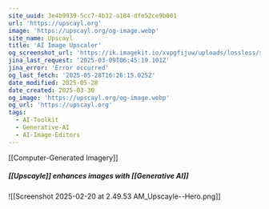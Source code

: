 ```yaml
---
site_uuid: 3e4b9939-5cc7-4b32-a184-dfe52ce9b001
url: 'https://upscayl.org'
image: 'https://upscayl.org/og-image.webp'
site_name: Upscayl
title: 'AI Image Upscaler'
og_screenshot_url: 'https://ik.imagekit.io/xvpgfijuw/uploads/lossless/screenshots/20250528_Upscayle_og_screenshot.jpeg'
jina_last_request: '2025-03-09T06:45:19.101Z'
jina_error: 'Error occurred'
og_last_fetch: '2025-05-28T16:26:15.025Z'
date_modified: 2025-05-28
date_created: 2025-03-30
og_image: 'https://upscayl.org/og-image.webp'
og_url: 'https://upscayl.org'
tags:
  - AI-Toolkit
  - Generative-AI
  - AI-Image-Editors
---
```


[[Computer-Generated Imagery]]

##### [[Upscayle]] enhances images with [[Generative AI]]
![[Screenshot 2025-02-20 at 2.49.53 AM_Upscayle--Hero.png]]